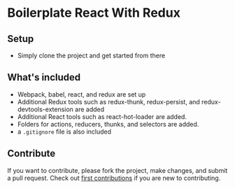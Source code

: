 # Boilerplate React With Redux

## Setup

- Simply clone the project and get started from there

## What's included

- Webpack, babel, react, and redux are set up
- Additional Redux tools such as redux-thunk, redux-persist, and redux-devtools-extension are added
- Additional React tools such as react-hot-loader are added.
- Folders for actions, reducers, thunks, and selectors are added.
- a `.gitignore` file is also included

## Contribute

If you want to contribute, please fork the project, make changes, and submit a pull request. Check out [first contributions](https://github.com/firstcontributions/first-contributions) if you are new to contributing.

